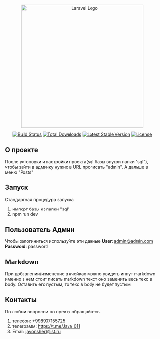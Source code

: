 <p align="center"><a href="https://laravel.com" target="_blank"><img src="https://raw.githubusercontent.com/laravel/art/master/logo-lockup/5%20SVG/2%20CMYK/1%20Full%20Color/laravel-logolockup-cmyk-red.svg" width="400" alt="Laravel Logo"></a></p>

<p align="center">
<a href="https://travis-ci.org/laravel/framework"><img src="https://travis-ci.org/laravel/framework.svg" alt="Build Status"></a>
<a href="https://packagist.org/packages/laravel/framework"><img src="https://img.shields.io/packagist/dt/laravel/framework" alt="Total Downloads"></a>
<a href="https://packagist.org/packages/laravel/framework"><img src="https://img.shields.io/packagist/v/laravel/framework" alt="Latest Stable Version"></a>
<a href="https://packagist.org/packages/laravel/framework"><img src="https://img.shields.io/packagist/l/laravel/framework" alt="License"></a>
</p>

## О проекте

После устоновки и настройки проекта(sql базы внутри папки "sql"),
чтобы зайти в админку нужно в URL прописать "admin". А дальше в меню "Posts"


## Запуск

Стандартная процедура запуска 
1) импорт базы из папки "sql"
2) npm run dev


## Пользователь Админ

Чтобы залогиниться используйте эти данные
**User**: admin@admin.com
**Password**: password

## Markdown

При добавлении/изменение в ячейках можно увидеть инпут markdown именно в нем стоит писать markdown текст
оно заменить весь текс в body. Оставить его пустым, то текс в body не будет пустым


## Контакты
По любыи вопросом по пректу обращайтесь 
1) телефон: +998907155725
2) телеграмм: https://t.me/Java_011
3) Email: javonsher@list.ru
